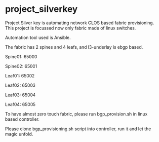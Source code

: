 # project_silverkey
Project Silver key is automating network CLOS based fabric provisioning. This project is focussed now only fabric made of linux switches.

Automation tool used is Ansible.

The fabric has 2 spines and 4 leafs, and l3-underlay is ebgp based.

Spine01: 65000

Spine02: 65001

Leaf01: 65002

Leaf02: 65003

Leaf03: 65004

Leaf04: 65005

To have almost zero touch fabric, please run bgp_provision.sh in linux based controller.


Please clone bgp_provisioning.sh script into controller, run it and let the magic unfold.
